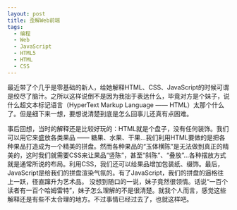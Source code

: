 ```yaml
---
layout: post
title: 歪解Web前端
tags:
  - 编程
  - Web
  - JavaScript
  - HTML5
  - HTML
  - CSS
---
```

最近带了个几乎是零基础的新人，给她解释HTML、CSS、JavaScript的时候可谓是绞尽了脑汁。之所以这样说倒不是因为我拙于表达什么，毕竟对方是个妹子，说什么超文本标记语言（HyperText Markup Language —— HTML）太那个什么了。但是细下来一想，要想说清楚到底是怎么回事儿还真有点困难。

事后回想，当时的解释还是比较好玩的：HTML就是个盘子，没有任何装饰。我们可以用它来盛放各类果品 —— 糖果、水果、干果…我们利用HTML要做的是把各种果品打造成为一个精美的拼盘。然而各种果品的“玉体横陈”是无法做到真正的精美的，这时我们就需要CSS来让果品“竖陈”，甚至“斜陈”、“叠放”…各种摆放方式就是通常所说的布局。利用CSS，我们还可以给果品增加包装纸、缀饰。最后，JavaScript是给我们的拼盘渲染气氛的。有了JavaScript，我们的拼盘的逼格往上一跃，径直蹿升为艺术品。
没想到随口的一说，妹子竟然很领情。话说“一百个读者有一百个哈姆雷特”，妹子怎么理解的不是很清楚。就我个人而言，感觉这些解释还是有些不太合理的地方。不过事情已经过去了，也就这样吧。
